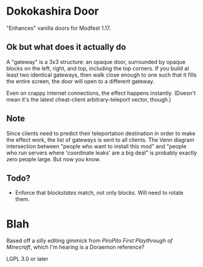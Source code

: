 # Dokokashira Door

"Enhances" vanilla doors for Modfest 1.17.

## Ok but what does it actually do

A "gateway" is a 3x3 structure: an opaque door, surrounded by opaque blocks on the left, right, and top, including the top corners. If you build at least two identical gateways, then walk close enough to one such that it fills the entire screen, the door will open to a different gateway.

Even on crappy internet connections, the effect happens instantly. (Doesn't mean it's the latest cheat-client arbitrary-teleport vector, though.)

## Note

Since clients need to predict their teleportation destination in order to make the effect work, the list of gateways is sent to all clients. The Venn diagram intersection between "people who want to install this mod" and "people who run servers where 'coordinate leaks' are a big deal" is probably exactly zero people large. But now you know.

## Todo?

* Enforce that block*states* match, not only blocks. Will need to rotate them.

# Blah

Based off a silly editing gimmick from *PiroPito First Playthrough of Minecraft*, which I'm hearing is a Doraemon reference?

LGPL 3.0 or later